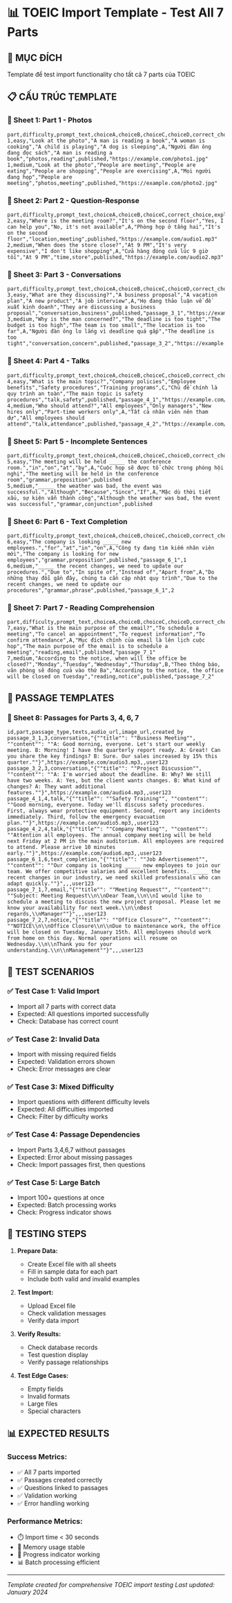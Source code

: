 # 📊 TOEIC Import Template - Test All 7 Parts

## 🎯 **MỤC ĐÍCH**
Template để test import functionality cho tất cả 7 parts của TOEIC

## 📋 **CẤU TRÚC TEMPLATE**

### **📄 Sheet 1: Part 1 - Photos**
```csv
part,difficulty,prompt_text,choiceA,choiceB,choiceC,choiceD,correct_choice,explain_vi,explain_en,tags,status,image_url
1,easy,"Look at the photo","A man is reading a book","A woman is cooking","A child is playing","A dog is sleeping",A,"Người đàn ông đang đọc sách","A man is reading a book","photos,reading",published,"https://example.com/photo1.jpg"
1,medium,"Look at the photo","People are meeting","People are eating","People are shopping","People are exercising",A,"Mọi người đang họp","People are meeting","photos,meeting",published,"https://example.com/photo2.jpg"
```

### **📄 Sheet 2: Part 2 - Question-Response**
```csv
part,difficulty,prompt_text,choiceA,choiceB,choiceC,correct_choice,explain_vi,explain_en,tags,status,audio_url
2,easy,"Where is the meeting room?","It's on the second floor","Yes, I can help you","No, it's not available",A,"Phòng họp ở tầng hai","It's on the second floor","location,meeting",published,"https://example.com/audio1.mp3"
2,medium,"When does the store close?","At 9 PM","It's very expensive","I don't like shopping",A,"Cửa hàng đóng cửa lúc 9 giờ tối","At 9 PM","time,store",published,"https://example.com/audio2.mp3"
```

### **📄 Sheet 3: Part 3 - Conversations**
```csv
part,difficulty,prompt_text,choiceA,choiceB,choiceC,choiceD,correct_choice,explain_vi,explain_en,tags,status,passage_id,audio_url
3,easy,"What are they discussing?","A business proposal","A vacation plan","A new product","A job interview",A,"Họ đang thảo luận về đề xuất kinh doanh","They are discussing a business proposal","conversation,business",published,"passage_3_1","https://example.com/audio3.mp3"
3,medium,"Why is the man concerned?","The deadline is too tight","The budget is too high","The team is too small","The location is too far",A,"Người đàn ông lo lắng vì deadline quá gấp","The deadline is too tight","conversation,concern",published,"passage_3_2","https://example.com/audio4.mp3"
```

### **📄 Sheet 4: Part 4 - Talks**
```csv
part,difficulty,prompt_text,choiceA,choiceB,choiceC,choiceD,correct_choice,explain_vi,explain_en,tags,status,passage_id,audio_url
4,easy,"What is the main topic?","Company policies","Employee benefits","Safety procedures","Training programs",C,"Chủ đề chính là quy trình an toàn","The main topic is safety procedures","talk,safety",published,"passage_4_1","https://example.com/audio5.mp3"
4,medium,"Who should attend?","All employees","Only managers","New hires only","Part-time workers only",A,"Tất cả nhân viên nên tham dự","All employees should attend","talk,attendance",published,"passage_4_2","https://example.com/audio6.mp3"
```

### **📄 Sheet 5: Part 5 - Incomplete Sentences**
```csv
part,difficulty,prompt_text,choiceA,choiceB,choiceC,choiceD,correct_choice,explain_vi,explain_en,tags,status
5,easy,"The meeting will be held _____ the conference room.","in","on","at","by",A,"Cuộc họp sẽ được tổ chức trong phòng hội nghị","The meeting will be held in the conference room","grammar,preposition",published
5,medium,"_____ the weather was bad, the event was successful.","Although","Because","Since","If",A,"Mặc dù thời tiết xấu, sự kiện vẫn thành công","Although the weather was bad, the event was successful","grammar,conjunction",published
```

### **📄 Sheet 6: Part 6 - Text Completion**
```csv
part,difficulty,prompt_text,choiceA,choiceB,choiceC,choiceD,correct_choice,explain_vi,explain_en,tags,status,passage_id,blank_index
6,easy,"The company is looking _____ new employees.","for","at","in","on",A,"Công ty đang tìm kiếm nhân viên mới","The company is looking for new employees","grammar,preposition",published,"passage_6_1",1
6,medium,"_____ the recent changes, we need to update our procedures.","Due to","In spite of","Instead of","Apart from",A,"Do những thay đổi gần đây, chúng ta cần cập nhật quy trình","Due to the recent changes, we need to update our procedures","grammar,phrase",published,"passage_6_1",2
```

### **📄 Sheet 7: Part 7 - Reading Comprehension**
```csv
part,difficulty,prompt_text,choiceA,choiceB,choiceC,choiceD,correct_choice,explain_vi,explain_en,tags,status,passage_id
7,easy,"What is the main purpose of the email?","To schedule a meeting","To cancel an appointment","To request information","To confirm attendance",A,"Mục đích chính của email là lên lịch cuộc họp","The main purpose of the email is to schedule a meeting","reading,email",published,"passage_7_1"
7,medium,"According to the notice, when will the office be closed?","Monday","Tuesday","Wednesday","Thursday",B,"Theo thông báo, văn phòng sẽ đóng cửa vào thứ Ba","According to the notice, the office will be closed on Tuesday","reading,notice",published,"passage_7_2"
```

## 📖 **PASSAGE TEMPLATES**

### **📄 Sheet 8: Passages for Parts 3, 4, 6, 7**
```csv
id,part,passage_type,texts,audio_url,image_url,created_by
passage_3_1,3,conversation,"{""title"": ""Business Meeting"", ""content"": ""A: Good morning, everyone. Let's start our weekly meeting. B: Morning! I have the quarterly report ready. A: Great! Can you share the key findings? B: Sure. Our sales increased by 15% this quarter.""}",https://example.com/audio3.mp3,,user123
passage_3_2,3,conversation,"{""title"": ""Project Discussion"", ""content"": ""A: I'm worried about the deadline. B: Why? We still have two weeks. A: Yes, but the client wants changes. B: What kind of changes? A: They want additional features.""}",https://example.com/audio4.mp3,,user123
passage_4_1,4,talk,"{""title"": ""Safety Training"", ""content"": ""Good morning, everyone. Today we'll discuss safety procedures. First, always wear protective equipment. Second, report any incidents immediately. Third, follow the emergency evacuation plan.""}",https://example.com/audio5.mp3,,user123
passage_4_2,4,talk,"{""title"": ""Company Meeting"", ""content"": ""Attention all employees. The annual company meeting will be held next Friday at 2 PM in the main auditorium. All employees are required to attend. Please arrive 10 minutes early.""}",https://example.com/audio6.mp3,,user123
passage_6_1,6,text_completion,"{""title"": ""Job Advertisement"", ""content"": ""Our company is looking _____ new employees to join our team. We offer competitive salaries and excellent benefits. _____ the recent changes in our industry, we need skilled professionals who can adapt quickly.""}",,,user123
passage_7_1,7,email,"{""title"": ""Meeting Request"", ""content"": ""Subject: Meeting Request\\n\\nDear Team,\\n\\nI would like to schedule a meeting to discuss the new project proposal. Please let me know your availability for next week.\\n\\nBest regards,\\nManager""}",,,user123
passage_7_2,7,notice,"{""title"": ""Office Closure"", ""content"": ""NOTICE\\n\\nOffice Closure\\n\\nDue to maintenance work, the office will be closed on Tuesday, January 15th. All employees should work from home on this day. Normal operations will resume on Wednesday.\\n\\nThank you for your understanding.\\n\\nManagement""}",,,user123
```

## 🧪 **TEST SCENARIOS**

### **✅ Test Case 1: Valid Import**
- Import all 7 parts with correct data
- Expected: All questions imported successfully
- Check: Database has correct count

### **✅ Test Case 2: Invalid Data**
- Import with missing required fields
- Expected: Validation errors shown
- Check: Error messages are clear

### **✅ Test Case 3: Mixed Difficulty**
- Import questions with different difficulty levels
- Expected: All difficulties imported
- Check: Filter by difficulty works

### **✅ Test Case 4: Passage Dependencies**
- Import Parts 3,4,6,7 without passages
- Expected: Error about missing passages
- Check: Import passages first, then questions

### **✅ Test Case 5: Large Batch**
- Import 100+ questions at once
- Expected: Batch processing works
- Check: Progress indicator shows

## 🔧 **TESTING STEPS**

1. **Prepare Data:**
   - Create Excel file with all sheets
   - Fill in sample data for each part
   - Include both valid and invalid examples

2. **Test Import:**
   - Upload Excel file
   - Check validation messages
   - Verify data import

3. **Verify Results:**
   - Check database records
   - Test question display
   - Verify passage relationships

4. **Test Edge Cases:**
   - Empty fields
   - Invalid formats
   - Large files
   - Special characters

## 📊 **EXPECTED RESULTS**

### **Success Metrics:**
- ✅ All 7 parts imported
- ✅ Passages created correctly
- ✅ Questions linked to passages
- ✅ Validation working
- ✅ Error handling working

### **Performance Metrics:**
- ⏱️ Import time < 30 seconds
- 💾 Memory usage stable
- 🔄 Progress indicator working
- 📊 Batch processing efficient

---

*Template created for comprehensive TOEIC import testing*
*Last updated: January 2024*



